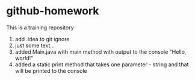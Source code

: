 # github-homework
This is a training repository

1. add .idea to git ignore
2. just some text...
3. added Main.java with main method with output to the console "Hello, world!"
4. added a static print method that takes one parameter - string and that will be printed to the console
